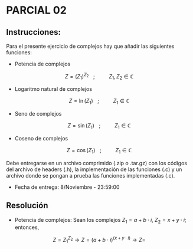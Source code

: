 # PARCIAL 02
## Instrucciones:
Para el presente ejercicio de complejos hay que añadir las siguientes funciones:
* Potencia de complejos
```math
Z=(Z_1)^{Z_2}\hspace{10pt};\hspace{30pt} Z_1,Z_2\in \mathbb{C}
```
* Logaritmo natural de complejos
```math
Z=\ln\left(Z_1\right)\hspace{10pt};\hspace{30pt} Z_1\in \mathbb{C}
```
* Seno de complejos
```math
Z=\sin\left(Z_1\right)\hspace{10pt};\hspace{30pt} Z_1\in \mathbb{C}
```
* Coseno de complejos
```math
Z=\cos\left(Z_1\right)\hspace{10pt};\hspace{30pt} Z_1\in \mathbb{C}
```
Debe entregarse en un archivo comprimido (.zip o .tar.gz) con los códigos del archivo de headers (.h), la implementación de las funciones (.c) y un archivo donde se pongan a prueba las funciones implementadas (.c).

* Fecha de entrega: 8/Noviembre - 23:59:00

## Resolución
* Potencia de complejos: Sean los complejos $`Z_1=a+b\cdot i`$, $`Z_2=x+y\cdot i`$; entonces,
```math
Z = Z_1^{Z_2} \longrightarrow Z=(a+b\cdot i)^{(x+y\cdot i)} \longrightarrow Z = 
```